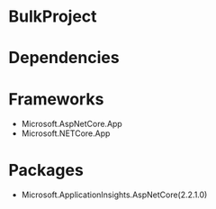 # BulkProject

# Dependencies
  
  # Frameworks
  - Microsoft.AspNetCore.App
  - Microsoft.NETCore.App
  
  # Packages
  - Microsoft.ApplicationInsights.AspNetCore(2.2.1.0)
